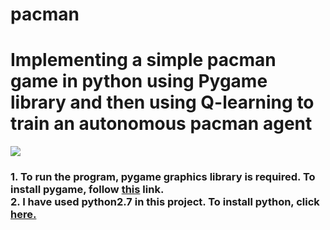 # pacman
<h1>Implementing  a simple pacman game in python using Pygame library and then using Q-learning to train an autonomous pacman agent</h1>
<img src = "https://goo.gl/VfoAxf"/>

<h3>1. To run the program, pygame graphics library is required. To install pygame, follow 
<a href = "http://www.pygame.org/download.shtml">this</a> link. <br/>
2. I have used python2.7 in this project. To install python, click   <a href = "https://www.python.org/downloads/">here.</a></h3> 
